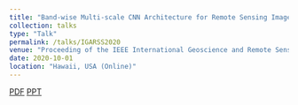 ```yaml
---
title: "Band-wise Multi-scale CNN Architecture for Remote Sensing Image Scene Classification"
collection: talks
type: "Talk"
permalink: /talks/IGARSS2020
venue: "Proceeding of the IEEE International Geoscience and Remote Sensing Symposium (IGARSS) 2020"
date: 2020-10-01
location: "Hawaii, USA (Online)"
---
```


[PDF](https://jiankang1991.github.io/_talks/IGARSS2020.pdf)
[PPT](https://jiankang1991.github.io/_talks/IGARSS2020.pptx)
